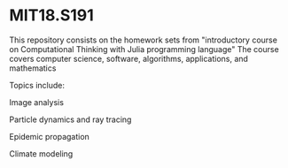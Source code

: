 # MIT18.S191

This repository consists on the homework sets from "introductory course on Computational Thinking with Julia programming language"
The course covers computer science, software, algorithms, applications, and mathematics

Topics include:

Image analysis

Particle dynamics and ray tracing

Epidemic propagation

Climate modeling
